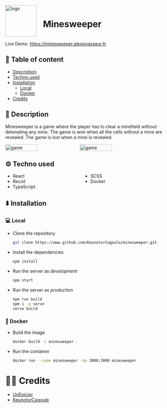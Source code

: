 <div style="display: flex; align-items: center;gap: 20px;">
    <img src="./assets/logo_circle.png" alt="logo" width="100">
    <h1>Minesweeper</h1>
</div>

<p style="margin-top: 1em;">
Live Demo: <a href="https://minesweeper.alexisvasseur.fr">https://minesweeper.alexisvasseur.fr</a>
</p>

## 📌 Table of content

-   [Description](#description)
-   [Techno used](#techno-used)
-   [Installation](#installation)
    -   [Local](#local)
    -   [Docker](#docker)
-   [Credits](#credits)

## 📖 Description

Minesweeper is a game where the player has to clear a minefield without detonating any mine. The game is won when all the cells without a mine are revealed. The game is lost when a mine is revealed.

<div style="display: flex; align-items: flex-start; gap: 10px">
    <img src="./assets/game.png" alt="game" width="45%" height="auto" />
    <img src="./assets/leaderboard.png" alt="game" width="45%" height="auto" />
</div>

## ⚙️ Techno used

<ul style="columns: 2">
    <li>React</li>
    <li>Recoil</li>
    <li>TypeScript</li>
    <li>SCSS</li>
    <li>Docker</li>
</ul>

## ⬇️ Installation

### 💻 Local

-   Clone the repository

    ```bash
    git clone https://www.github.com/KeunotorCagoule/minesweeper.git
    ```

-   Install the dependencies

    ```bash
    npm install
    ```

-   Run the server as _development_

    ```bash
    npm start
    ```

-   Run the server as _production_

    ```bash
    npm run build
    npm i -g serve
    serve build
    ```

### 🐳 Docker

-   Build the image

    ```bash
    docker build -t minesweeper .
    ```

-   Run the container

    ```bash
    docker run --name minesweeper -dp 3000:3000 minesweeper
    ```

# 👷‍♂️ Credits

-   [UnEpicier](https://www.github.com/UnEpicier)
-   [KeunotorCagoule](https://www.github.com/KeunotorCagoule)
